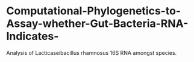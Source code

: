# Computational-Phylogenetics-to-Assay-whether-Gut-Bacteria-RNA-Indicates-
Analysis of Lacticaseibacillus rhamnosus 16S RNA amongst species.
